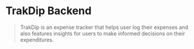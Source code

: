 # TrakDip Backend

> TrakDip is an expense tracker that helps user log their expenses and also features insights for users to make informed decisions on their expenditures.
